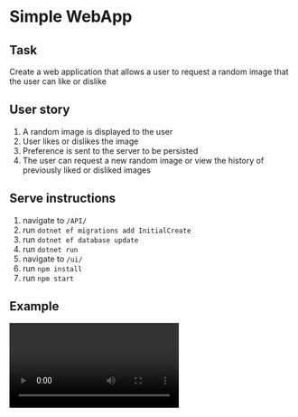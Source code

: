 # Simple WebApp

## Task
Create a web application that allows a user to request a random image that the user can like or dislike

## User story
1. A random image is displayed to the user
2. User likes or dislikes the image
3. Preference is sent to the server to be persisted
4. The user can request a new random image or view the history of previously
liked or disliked images

## Serve instructions
1. navigate to `/API/`
2. run `dotnet ef migrations add InitialCreate`
3. run `dotnet ef database update`
4. run `dotnet run`
5. navigate to `/ui/`
6. run `npm install`
7. run `npm start`

## Example

![](https://i.imgur.com/jRo6a3N.mp4)